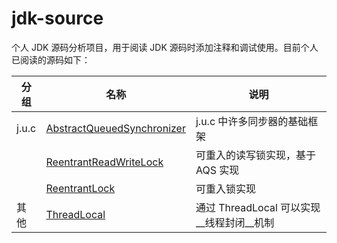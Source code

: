 # jdk-source

个人 JDK 源码分析项目，用于阅读 JDK 源码时添加注释和调试使用。目前个人已阅读的源码如下：

| 分组  | 名称                                                         | 说明                                      |
| ----- | ------------------------------------------------------------ | ----------------------------------------- |
| j.u.c | [AbstractQueuedSynchronizer](jdk-16.0.2/src/java.base/java/util/concurrent/locks/AbstractQueuedSynchronizer.java) | j.u.c 中许多同步器的基础框架              |
|       | [ReentrantReadWriteLock](jdk-16.0.2/src/java.base/java/util/concurrent/locks/ReentrantReadWriteLock.java) | 可重入的读写锁实现，基于 AQS 实现         |
|       | [ReentrantLock](jdk-16.0.2/src/java.base/java/util/concurrent/locks/ReentrantLock.java) | 可重入锁实现                              |
| 其他  | [ThreadLocal](jdk-16.0.2/src/java.base/java/lang/ThreadLocal.java) | 通过 ThreadLocal 可以实现__线程封闭__机制 |

